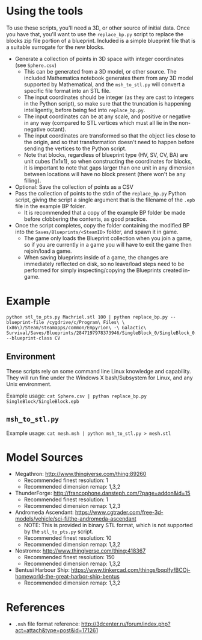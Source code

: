 # Using the tools

To use these scripts, you'll need a 3D, or other source of initial data. Once you have that, you'll want to use the `replace_bp.py` script to replace the blocks zip file portion of a blueprint. Included is a simple blueprint file that is a suitable surrogate for the new blocks.

- Generate a collection of points in 3D space with integer coordinates (see `Sphere.csv`)
  - This can be generated from a 3D model, or other source. The included Mathematica notebook generates them from any 3D model supported by Mathematical, and the `msh_to_stl.py` will convert a specific file format into an STL file.
  - The input coordinates should be integer (as they are cast to integers in the Python script), so make sure that the truncation is happening intelligently, before being fed into `replace_bp.py`.
  - The input coordinates can be at any scale, and positive or negative in any way (compared to STL vertices which must all lie in the non-negative octant).
  - The input coordinates are transformed so that the object lies close to the origin, and so that transformation doesn't need to happen before sending the vertices to the Python script.
  - Note that blocks, regardless of blueprint type (HV, SV, CV, BA) are unit cubes (1x1x1), so when constructing the coordinates for blocks, it is important to note that gaps larger than one unit in any dimension between locations will have no block present (there won't be any filling).
- Optional: Save the collection of points as a CSV
- Pass the collection of points to the stdin of the `replace_bp.py` Python script, giving the script a single argument that is the filename of the `.epb` file in the example BP folder.
  - It is recommended that a copy of the example BP folder be made before clobbering the contents, as good practice.
- Once the script completes, copy the folder containing the modified BP into the `Saves/Blueprints/<SteamID>` folder, and spawn it in game.
  - The game only loads the Blueprint collection when you join a game, so if you are currently in a game you will have to exit the game then rejoin/load a game.
  - When saving blueprints inside of a game, the changes are immediately reflected on disk, so no leave/load steps need to be performed for simply inspecting/copying the Blueprints created in-game.

# Example
 ```
 python stl_to_pts.py Machriel.stl 100 | python replace_bp.py --blueprint-file /cygdrive/c/Program\ Files\ \(x86\)/Steam/steamapps/common/Empyrion\ -\ Galactic\ Survival/Saves/Blueprints/2847197978373946/SingleBlock_0/SingleBlock_0.epb --blueprint-class CV
 ```

## Environment
These scripts rely on some command line Linux knowledge and capability. They will run fine under the Windows X bash/Subsystem for Linux, and any Unix environment.

Example usage: `cat Sphere.csv | python replace_bp.py SingleBlock/SingleBlock.epb`

## `msh_to_stl.py`
Example usage: `cat mesh.msh | python msh_to_stl.py > mesh.stl`

# Model Sources
- Megathron: http://www.thingiverse.com/thing:89260
  - Recommended finest resolution: 1
  - Recommended dimension remap: 1,3,2
- ThunderForge: http://francophone.dansteph.com/?page=addon&id=15
  - Recommended finest resolution: 1
  - Recommended dimension remap: 1,2,3
- Andromeda Ascendant: https://www.cgtrader.com/free-3d-models/vehicle/sci-fi/the-andromeda-ascendant
  - NOTE: This is provided in binary STL format, which is not supported by the `stl_to_pts.py` script.
  - Recommended finest resolution: 10
  - Recommended dimension remap: 1,3,2
- Nostromo: http://www.thingiverse.com/thing:418367
  - Recommended finest resolution: 150
  - Recommended dimension remap: 1,3,2
- Bentusi Harbour Ship: https://www.tinkercad.com/things/bqqIfyfBCOj-homeworld-the-great-harbor-ship-bentus
  - Recommended dimension remap: 1,3,2

# References
- `.msh` file format reference: http://3dcenter.ru/forum/index.php?act=attach&type=post&id=171261
